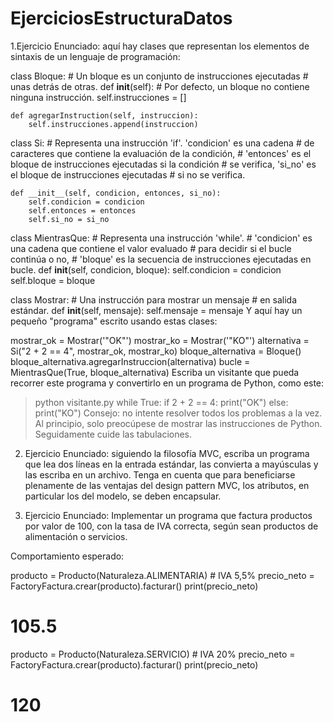 # EjerciciosEstructuraDatos
1.Ejercicio
Enunciado: aquí hay clases que representan los elementos de sintaxis de un lenguaje de programación:

class Bloque: 
    # Un bloque es un conjunto de instrucciones ejecutadas 
    # unas detrás de otras. 
    def __init__(self): 
        # Por defecto, un bloque no contiene ninguna instrucción. 
        self.instrucciones = [] 
 
    def agregarInstruction(self, instruccion): 
        self.instrucciones.append(instruccion) 
 
class Si: 
    # Representa una instrucción 'if'. 'condicion' es una cadena 
    # de caracteres que contiene la evaluación de la condición, 
    # 'entonces' es el bloque de instrucciones ejecutadas si la condición 
    # se verifica, 'si_no' es el bloque de instrucciones ejecutadas 
    # si no se verifica. 
 
    def __init__(self, condicion, entonces, si_no): 
        self.condicion = condicion 
        self.entonces = entonces 
        self.si_no = si_no 
 
class MientrasQue: 
    # Representa una instrucción 'while'. 
    # 'condicion' es una cadena que contiene el valor evaluado 
    # para decidir si el bucle continúa o no, 
    # 'bloque' es la secuencia de instrucciones ejecutadas en bucle. 
    def __init__(self, condicion, bloque): 
        self.condicion = condicion 
        self.bloque = bloque 
 
class Mostrar: 
    # Una instrucción para mostrar un mensaje 
    # en salida estándar. 
    def __init__(self, mensaje): 
        self.mensaje = mensaje 
Y aquí hay un pequeño "programa" escrito usando estas clases:

mostrar_ok = Mostrar('"OK"') 
mostrar_ko = Mostrar('"KO"') 
alternativa = Si("2 + 2 == 4", mostrar_ok, mostrar_ko) 
bloque_alternativa = Bloque() 
bloque_alternativa.agregarInstruccion(alternativa) 
bucle = MientrasQue(True, bloque_alternativa) 
Escriba un visitante que pueda recorrer este programa y convertirlo en un programa de Python, como este:

> python visitante.py 
while True: 
   if 2 + 2 == 4: 
          print("OK") 
   else: 
          print("KO") 
Consejo: no intente resolver todos los problemas a la vez. Al principio, solo preocúpese de mostrar las instrucciones de Python. Seguidamente cuide las tabulaciones.



2. Ejercicio
Enunciado: siguiendo la filosofía MVC, escriba un programa que lea dos líneas en la entrada estándar, las convierta a mayúsculas y las escriba en un archivo. Tenga en cuenta que para beneficiarse plenamente de las ventajas del design pattern MVC, los atributos, en particular los del modelo, se deben encapsular.

3. Ejercicio
Enunciado: Implementar un programa que factura productos por valor de 100, con la tasa de IVA correcta, según sean productos de alimentación o servicios.

Comportamiento esperado:

producto = Producto(Naturaleza.ALIMENTARIA) # IVA 5,5% 
precio_neto = FactoryFactura.crear(producto).facturar() 
print(precio_neto) 
# 105.5 
 
producto = Producto(Naturaleza.SERVICIO) # IVA 20% 
precio_neto = FactoryFactura.crear(producto).facturar() 
print(precio_neto) 
# 120 
